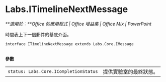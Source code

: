 
# Labs.ITimelineNextMessage

 _**適用於︰**Office 的應用程式 | Office 增益集 | Office Mix | PowerPoint_

時間表上下一個郵件的基底介面。

```
interface ITimelineNextMessage extends Labs.Core.IMessage
```


## 

 **參數**


|||
|:-----|:-----|
| `status: Labs.Core.ICompletionStatus`|提供實驗室的最終狀態。|

